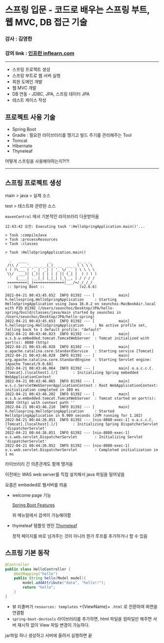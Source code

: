 # 스프링 입문 - 코드로 배우는 스프링 부트, 웹 MVC, DB 접근 기술
### 강사 : 김영한
### 강의 link : [인프런 inflearn.com](https://www.inflearn.com/course/%EC%8A%A4%ED%94%84%EB%A7%81-%EC%9E%85%EB%AC%B8-%EC%8A%A4%ED%94%84%EB%A7%81%EB%B6%80%ED%8A%B8#)

---

- 스프링 프로젝트 생성
- 스프링 부트로 웹 서버 실행
- 회원 도메인 개발
- 웹 MVC 개발
- DB 연동 - JDBC, JPA, 스프링 데이터 JPA
- 테스트 케이스 작성

## 프로젝트 사용 기술

- Spring Boot
- Gradle : 필요한 라이브러리를 땡기고 빌드 주기를 관리해주는 Tool
- Tomcat
- Hibernate
- Thyneleaf

어떻게 스프링을 사용해야하는지?!?!

---

## 스프링 프로젝트 생성

main > java > 실제 소스

test > 테스트와 관련된 소스

`mavenCentral` 에서 기본적인 라이브러리 다운받아옴

```
12:43:42 오전: Executing task ':HelloSpringApplication.main()'...

> Task :compileJava
> Task :processResources
> Task :classes

> Task :HelloSpringApplication.main()

  .   ____          _            __ _ _
 /\\ / ___'_ __ _ _(_)_ __  __ _ \ \ \ \
( ( )\___ | '_ | '_| | '_ \/ _` | \ \ \ \
 \\/  ___)| |_)| | | | | || (_| |  ) ) ) )
  '  |____| .__|_| |_|_| |_\__, | / / / /
 =========|_|==============|___/=/_/_/_/
 :: Spring Boot ::                (v2.6.6)

2022-04-21 00:43:45.652  INFO 81392 --- [           main] h.hellospring.HelloSpringApplication     : Starting HelloSpringApplication using Java 16.0.2 on seunchoi-MacBookAir.local with PID 81392 (/Users/seunchoi/Desktop/JPA/hello-spring/build/classes/java/main started by seunchoi in /Users/seunchoi/Desktop/JPA/hello-spring)
2022-04-21 00:43:45.653  INFO 81392 --- [           main] h.hellospring.HelloSpringApplication     : No active profile set, falling back to 1 default profile: "default"
2022-04-21 00:43:46.023  INFO 81392 --- [           main] o.s.b.w.embedded.tomcat.TomcatWebServer  : Tomcat initialized with port(s): 8080 (http)
2022-04-21 00:43:46.028  INFO 81392 --- [           main] o.apache.catalina.core.StandardService   : Starting service [Tomcat]
2022-04-21 00:43:46.028  INFO 81392 --- [           main] org.apache.catalina.core.StandardEngine  : Starting Servlet engine: [Apache Tomcat/9.0.60]
2022-04-21 00:43:46.064  INFO 81392 --- [           main] o.a.c.c.C.[Tomcat].[localhost].[/]       : Initializing Spring embedded WebApplicationContext
2022-04-21 00:43:46.065  INFO 81392 --- [           main] w.s.c.ServletWebServerApplicationContext : Root WebApplicationContext: initialization completed in 389 ms
2022-04-21 00:43:46.202  INFO 81392 --- [           main] o.s.b.w.embedded.tomcat.TomcatWebServer  : Tomcat started on port(s): 8080 (http) with context path ''
2022-04-21 00:43:46.210  INFO 81392 --- [           main] h.hellospring.HelloSpringApplication     : Started HelloSpringApplication in 0.909 seconds (JVM running for 1.102)
2022-04-21 00:44:26.851  INFO 81392 --- [nio-8080-exec-1] o.a.c.c.C.[Tomcat].[localhost].[/]       : Initializing Spring DispatcherServlet 'dispatcherServlet'
2022-04-21 00:44:26.851  INFO 81392 --- [nio-8080-exec-1] o.s.web.servlet.DispatcherServlet        : Initializing Servlet 'dispatcherServlet'
2022-04-21 00:44:26.852  INFO 81392 --- [nio-8080-exec-1] o.s.web.servlet.DispatcherServlet        : Completed initialization in 1 ms
```

라이브러리 간 의존관계도 함께 땡겨옴

이전에는 WAS web server를 직접 설치해서 java 파일을 밀어넣음

요즘은 embeded로 웹서버를 띄움

- welcome page 기능

  [Spring Boot Features](https://docs.spring.io/spring-boot/docs/2.3.1.RELEASE/reference/html/spring-boot-features.html#boot-features-spring-mvc-welcome-page)

  위 메뉴얼에서 검색이 가능해야함

- thymeleaf 템플릿 엔진 [Thymeleaf](https://www.thymeleaf.org/)

  정적 페이지를 바로 넘겨주는 것이 아니라 뭔가 루프를 추가하거나 할 수 있음


## 스프링 기본 동작

```java
@Controller
public class HelloController {
    @GetMapping("hello")
    public String hello(Model model){
        model.addAttribute("data", "hello!!");
        return "hello";
    }
}
```

- 뷰 리졸버가  `resources: templates` +{ViewName}+  `.html` 로 전환하여 화면을 연결함
- `spring-boot-devtools` 라이브러리를 추가하면, html 파일을 컴파일만 해주면 서버 재시작 없이
  View 파일 변경이 가능하다.

jar파일 하나 생성하고 서버에 올려서 실행하면 끝

